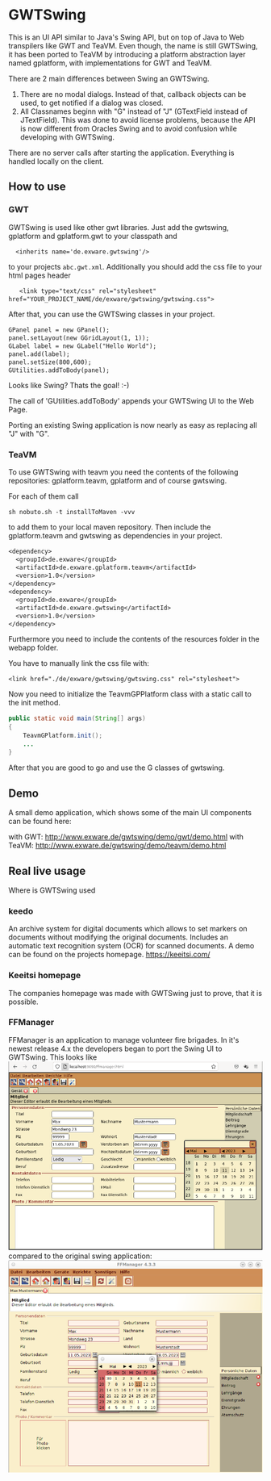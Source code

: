 # GWTSwing
This is an UI API similar to Java's Swing API, but on top of Java to Web transpilers like GWT and TeaVM. 
Even though, the name is still GWTSwing, it has been ported to TeaVM by introducing a platform abstraction layer named
gplatform, with implementations for GWT and TeaVM.

There are 2 main differences between Swing an GWTSwing.
1. There are no modal dialogs. Instead of that, callback objects can be used, to get notified if a dialog was closed.
2. All Classnames beginn with "G" instead of "J" (GTextField instead of JTextField). This was done to avoid license problems, because the API is now different from Oracles Swing and to avoid confusion while developing with GWTSwing.

There are no server calls after starting the application. Everything is handled locally on the client.

## How to use
### GWT
GWTSwing is used like other gwt libraries. Just add the gwtswing, gplatform and gplatform.gwt to your classpath and

```
  <inherits name='de.exware.gwtswing'/>
```
to your projects ```abc.gwt.xml```.
Additionally you should add the css file to your html pages header
```
   <link type="text/css" rel="stylesheet" href="YOUR_PROJECT_NAME/de/exware/gwtswing/gwtswing.css">
```

After that, you can use the GWTSwing classes in your project.

```
GPanel panel = new GPanel();
panel.setLayout(new GGridLayout(1, 1));
GLabel label = new GLabel("Hello World");
panel.add(label);
panel.setSize(800,600);
GUtilities.addToBody(panel);
```
Looks like Swing? Thats the goal! :-) 

The call of 'GUtilities.addToBody' appends your GWTSwing UI to the Web Page.

Porting an existing Swing application is now nearly as easy as replacing all "J" with "G".

### TeaVM
To use GWTSwing with teavm you need the contents of the following
repositories: gplatform.teavm, gplatform and of course gwtswing.

For each of them call 

```
sh nobuto.sh -t installToMaven -vvv
```
to add them to your local maven repository.
Then include the gplatform.teavm and gwtswing as dependencies in your project. 

```
<dependency>
  <groupId>de.exware</groupId>
  <artifactId>de.exware.gplatform.teavm</artifactId>
  <version>1.0</version>
</dependency>
<dependency>
  <groupId>de.exware</groupId>
  <artifactId>de.exware.gwtswing</artifactId>
  <version>1.0</version>
</dependency>
```

Furthermore you need to include the contents of the resources folder in the webapp folder. 

You have to manually link the css file with: 

```
<link href="./de/exware/gwtswing/gwtswing.css" rel="stylesheet">
```
Now you need to initialize the TeavmGPPlatform class with a static call to the init method.

```java
public static void main(String[] args) 
{
    TeavmGPlatform.init();
    ...
}
```

After that you are good to go and use the G classes of gwtswing.

## Demo
A small demo application, which shows some of the main UI components can be found here:

with GWT:   http://www.exware.de/gwtswing/demo/gwt/demo.html
with TeaVM: http://www.exware.de/gwtswing/demo/teavm/demo.html

## Real live usage
Where is GWTSwing used

### keedo
An archive system for digital documents which allows to set markers on documents without modifying the original documents. Includes an automatic text recognition system (OCR) for scanned documents. A demo can be found on the projects homepage. https://keeitsi.com/

### Keeitsi homepage
The companies homepage was made with GWTSwing just to prove, that it is possible.

### FFManager
FFManager is an application to manage volunteer fire brigades. In it's newest release 4.x the developers began to port the Swing UI to GWTSwing.
This looks like 
<br>
<img src="media/ffm_gwtswing.png" width="800px"/>
<br>compared to the original swing application:
<br>
<img src="media/ffm_swing.png" width="800px"/>

